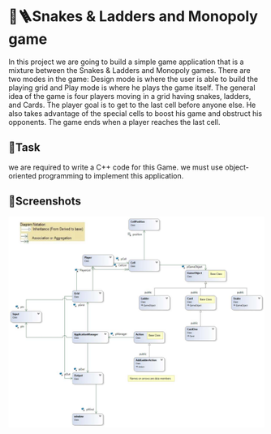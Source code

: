 # 🐍🪜Snakes & Ladders and Monopoly game
In this project we are going to build a simple game application that is a mixture between the Snakes & Ladders and Monopoly games. There are two modes in the game: Design mode is where the user is able to build the playing grid and Play mode is where he plays the game itself. The general idea of the game is four players moving in a grid having snakes, ladders, and Cards. The player goal is to get to the last cell before anyone else. He also takes advantage of the special cells to boost his game and obstruct his opponents. The game ends when a player reaches the last cell.
## 📝Task
we are required to write a C++ code for this Game. we must use object-oriented programming to implement this application.

## 📸Screenshots

![App Screenshot](https://github.com/AhmedMosleh/Snake-Ladder-Monopoly-Game/blob/main/images/CMPN103-Project-Fall2021-Phase2.jpg)
